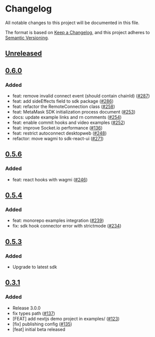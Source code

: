 # Changelog
All notable changes to this project will be documented in this file.

The format is based on [Keep a Changelog](https://keepachangelog.com/en/1.0.0/),
and this project adheres to [Semantic Versioning](https://semver.org/spec/v2.0.0.html).

## [Unreleased]

## [0.6.0]
### Added
- feat: remove invalid connect event (should contain chainId) ([#287](https://github.com/MetaMask/metamask-sdk/pull/287))
- feat: add sideEffects field to sdk package ([#286](https://github.com/MetaMask/metamask-sdk/pull/286))
- feat: refactor the RemoteConnection class ([#258](https://github.com/MetaMask/metamask-sdk/pull/258))
- feat: MetaMask SDK initialization process document ([#253](https://github.com/MetaMask/metamask-sdk/pull/253))
- docs: update example links and rn comments ([#254](https://github.com/MetaMask/metamask-sdk/pull/254))
- feat: enable commit hooks and video examples  ([#252](https://github.com/MetaMask/metamask-sdk/pull/252))
- feat: improve Socket.io performance ([#136](https://github.com/MetaMask/metamask-sdk/pull/136))
- feat: restrict autoconnect desktopweb ([#248](https://github.com/MetaMask/metamask-sdk/pull/248))
- refactor: move wagmi to sdk-react-ui ([#271](https://github.com/MetaMask/metamask-sdk/pull/271))

## [0.5.6]
### Added
- feat: react hooks with wagmi ([#246](https://github.com/MetaMask/metamask-sdk/pull/246))

## [0.5.4]
### Added
- feat: monorepo examples integration ([#239](https://github.com/MetaMask/metamask-sdk/pull/239))
- fix: sdk hook connector error with strictmode ([#234](https://github.com/MetaMask/metamask-sdk/pull/234))

## [0.5.3]
### Added
- Upgrade to latest sdk

## [0.3.1]
### Added
- Release 3.0.0
- fix types path ([#137](https://github.com/MetaMask/metamask-sdk/pull/137))
- [FEAT] add nextjs demo project in examples/ ([#123](https://github.com/MetaMask/metamask-sdk/pull/123))
- [fix] publishing config ([#135](https://github.com/MetaMask/metamask-sdk/pull/135))
- [feat] initial beta released

[Unreleased]: https://github.com/MetaMask/metamask-sdk/compare/v0.6.0...HEAD
[0.6.0]: https://github.com/MetaMask/metamask-sdk/compare/v0.5.6...v0.6.0
[0.5.6]: https://github.com/MetaMask/metamask-sdk/compare/v0.5.4...v0.5.6
[0.5.4]: https://github.com/MetaMask/metamask-sdk/compare/v0.5.3...v0.5.4
[0.5.3]: https://github.com/MetaMask/metamask-sdk/compare/v0.3.1...v0.5.3
[0.3.1]: https://github.com/MetaMask/metamask-sdk/releases/tag/v0.3.1
